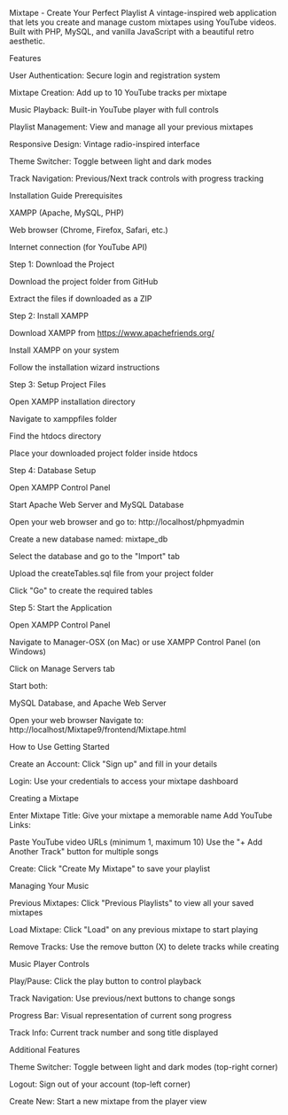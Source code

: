  Mixtape - Create Your Perfect Playlist
A vintage-inspired web application that lets you create and manage custom mixtapes using YouTube videos. Built with PHP, MySQL, and vanilla JavaScript with a beautiful retro aesthetic.



 Features

User Authentication: Secure login and registration system

Mixtape Creation: Add up to 10 YouTube tracks per mixtape

Music Playback: Built-in YouTube player with full controls

Playlist Management: View and manage all your previous mixtapes

Responsive Design: Vintage radio-inspired interface

Theme Switcher: Toggle between light and dark modes

Track Navigation: Previous/Next track controls with progress tracking



 Installation Guide
Prerequisites

XAMPP (Apache, MySQL, PHP)

Web browser (Chrome, Firefox, Safari, etc.)

Internet connection (for YouTube API)

Step 1: Download the Project

Download the project folder from GitHub

Extract the files if downloaded as a ZIP



Step 2: Install XAMPP

Download XAMPP from https://www.apachefriends.org/

Install XAMPP on your system

Follow the installation wizard instructions



Step 3: Setup Project Files

Open XAMPP installation directory

Navigate to xamppfiles folder

Find the htdocs directory

Place your downloaded project folder inside htdocs



Step 4: Database Setup

Open XAMPP Control Panel

Start Apache Web Server and MySQL Database

Open your web browser and go to: http://localhost/phpmyadmin

Create a new database named: mixtape_db

Select the database and go to the "Import" tab

Upload the createTables.sql file from your project folder

Click "Go" to create the required tables



Step 5: Start the Application

Open XAMPP Control Panel

Navigate to Manager-OSX (on Mac) or use XAMPP Control Panel (on Windows)

Click on Manage Servers tab

Start both:

MySQL Database, and 
Apache Web Server


Open your web browser
Navigate to: http://localhost/Mixtape9/frontend/Mixtape.html




 How to Use
Getting Started

Create an Account: Click "Sign up" and fill in your details

Login: Use your credentials to access your mixtape dashboard



Creating a Mixtape

Enter Mixtape Title: Give your mixtape a memorable name
Add YouTube Links:

Paste YouTube video URLs (minimum 1, maximum 10)
Use the "+ Add Another Track" button for multiple songs


Create: Click "Create My Mixtape" to save your playlist



Managing Your Music

Previous Mixtapes: Click "Previous Playlists" to view all your saved mixtapes

Load Mixtape: Click "Load" on any previous mixtape to start playing

Remove Tracks: Use the remove button (X) to delete tracks while creating



Music Player Controls

Play/Pause: Click the play button to control playback

Track Navigation: Use previous/next buttons to change songs

Progress Bar: Visual representation of current song progress

Track Info: Current track number and song title displayed



Additional Features

Theme Switcher: Toggle between light and dark modes (top-right corner)

Logout: Sign out of your account (top-left corner)

Create New: Start a new mixtape from the player view
